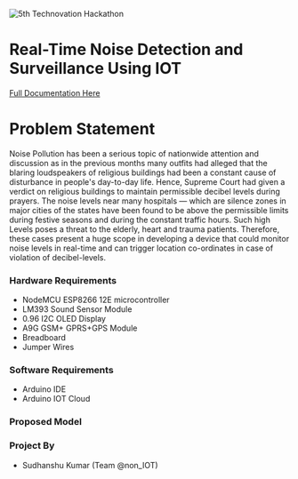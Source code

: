 ![5th Technovation Hackathon](https://user-images.githubusercontent.com/84763877/215342452-2b27740e-3572-4580-9d52-aeb602e2c2e0.png)

# Real-Time Noise Detection and Surveillance Using IOT
[Full Documentation Here](https://docs.google.com/document/d/1bdQxrL0_APuMbPXQ5jXu5OTM5P-UKa5MmA3lAYiRPXU/edit?usp=share_link)

# Problem Statement

Noise Pollution has been a serious topic of nationwide attention and discussion as in the previous months many outfits had alleged that the blaring loudspeakers of religious buildings had been a constant cause of disturbance in people's day-to-day life.
Hence, Supreme Court had given a verdict on religious buildings to maintain permissible decibel levels during prayers.
The noise levels near many hospitals — which are silence zones in major cities of the states have been found to be above the permissible limits during festive seasons and during the constant traffic hours. Such high Levels poses a threat to the elderly, heart and trauma patients.
Therefore, these cases present a huge scope in developing a device that could monitor noise levels in real-time and can trigger location co-ordinates in case of violation of decibel-levels.

### Hardware Requirements
- NodeMCU ESP8266 12E microcontroller
- LM393 Sound Sensor Module
- 0.96 I2C OLED Display
- A9G GSM+ GPRS+GPS Module
- Breadboard
- Jumper Wires

### Software Requirements
- Arduino IDE
- Arduino IOT Cloud

### Proposed Model

### Project By
- Sudhanshu Kumar (Team @non_IOT)
